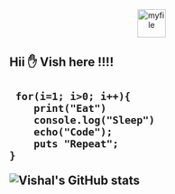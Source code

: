   
<div align="center">
  <img src="https://i.giphy.com/media/v1.Y2lkPTc5MGI3NjExbzRkMWxtNHozNGhhaGJlMDZ4ZmRlamtndW41b2kxc3N4NGNzMzZzOCZlcD12MV9pbnRlcm5hbF9naWZfYnlfaWQmY3Q9cw/M9gbBd9nbDrOTu1Mqx/giphy.gif" alt="myfile" height="50">
</div>
 <h2> Hii ✋ Vish here !!!! <h2>


     for(i=1; i>0; i++){
        print("Eat")
        console.log("Sleep")
        echo("Code");
        puts "Repeat";
    }
 
![Vishal's GitHub stats](https://github-readme-stats.vercel.app/api?username=vishalrathore05&show_icons=true&theme=radical)

            
 
  
 
 
